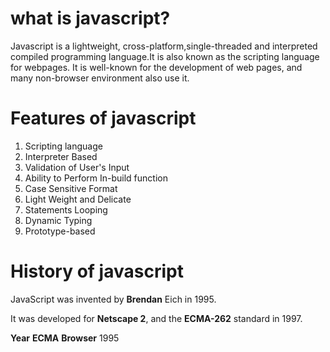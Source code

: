# what is javascript?
Javascript is a lightweight, cross-platform,single-threaded and interpreted compiled programming language.It is also known as the scripting language for webpages. It is well-known for the development of web pages, and many non-browser environment also use it.

# Features of javascript
1. Scripting language
2. Interpreter Based 
3. Validation of User's Input
4. Ability to Perform In-build function
5. Case Sensitive Format
6. Light Weight and Delicate
7. Statements Looping
8. Dynamic Typing
9. Prototype-based

# History of javascript
JavaScript was invented by <b>Brendan</b> Eich in 1995.

It was developed for <b>Netscape 2</b>, and the <b>ECMA-262</b> standard in 1997.

<b> Year</b>    <b>ECMA</b>      <b>Browser</b>
1995                              

